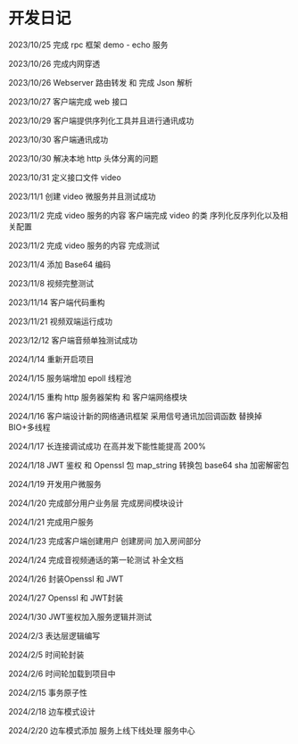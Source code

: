 # 开发日记

2023/10/25 完成 rpc 框架 demo - echo 服务

2023/10/26 完成内网穿透

2023/10/26 Webserver 路由转发 和 完成 Json 解析

2023/10/27 客户端完成 web 接口

2023/10/29 客户端提供序列化工具并且进行通讯成功

2023/10/30 客户端通讯成功

2023/10/30 解决本地 http 头体分离的问题

2023/10/31 定义接口文件 video

2023/11/1 创建 video 微服务并且测试成功

2023/11/2 完成 video 服务的内容 客户端完成 video 的类 序列化反序列化以及相关配置

2023/11/2 完成 video 服务的内容 完成测试

2023/11/4 添加 Base64 编码

2023/11/8 视频完整测试

2023/11/14 客户端代码重构

2023/11/21 视频双端运行成功

2023/12/12 客户端音频单独测试成功

2024/1/14 重新开启项目

2024/1/15 服务端增加 epoll 线程池

2024/1/15 重构 http 服务器架构 和 客户端网络模块

2024/1/16 客户端设计新的网络通讯框架 采用信号通讯加回调函数 替换掉 BIO+多线程

2024/1/17 长连接调试成功 在高并发下能性能提高 200%

2024/1/18 JWT 鉴权 和 Openssl 包 map_string 转换包 base64 sha 加密解密包

2024/1/19 开发用户微服务

2024/1/20 完成部分用户业务层 完成房间模块设计

2024/1/21 完成用户服务

2024/1/23 完成客户端创建用户 创建房间 加入房间部分

2024/1/24 完成音视频通话的第一轮测试 补全文档

2024/1/26 封装Openssl 和 JWT

2024/1/27 Openssl 和 JWT封装

2024/1/30 JWT鉴权加入服务逻辑并测试

2024/2/3  表达层逻辑编写

2024/2/5 时间轮封装

2024/2/6 时间轮加载到项目中

2024/2/15 事务原子性

2024/2/18 边车模式设计

2024/2/20 边车模式添加 服务上线下线处理 服务中心
